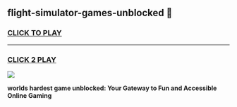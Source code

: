 
## flight-simulator-games-unblocked 👋
<h3>
<a href="https://premium.freeplayer.one?title=flight-simulator-games-unblocked&ref=14F">CLICK TO PLAY</a></h3>
<hr>

<h3>
<a href="https://premium.freeplayer.one?title=flight-simulator-games-unblocked&ref=14F">CLICK 2 PLAY</a>
  
</h3>

<a href="https://premium.freeplayer.one?title=flight-simulator-games-unblocked&ref=12F/"><img src="https://clearcache.store/games.png"></a>


**worlds hardest game unblocked: Your Gateway to Fun and Accessible Online Gaming**
